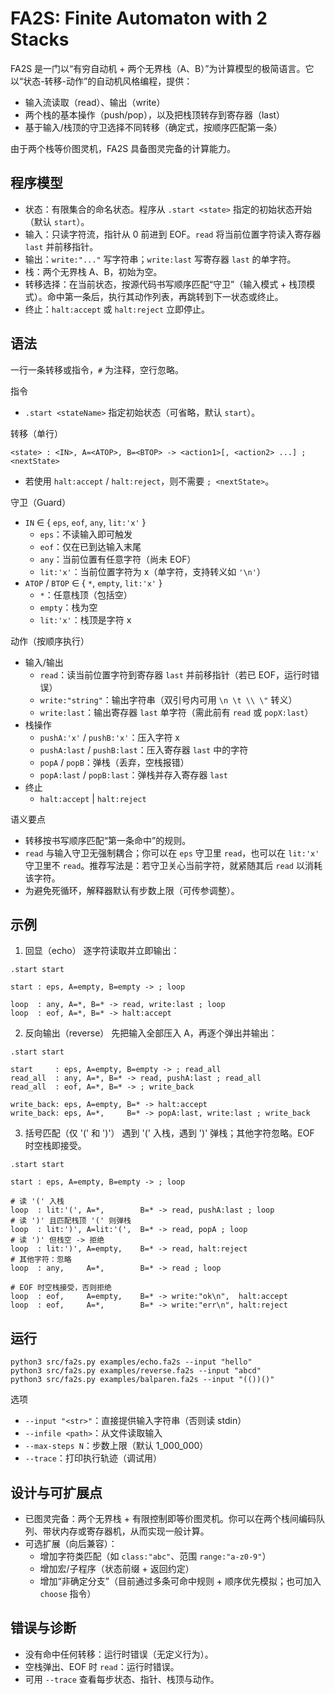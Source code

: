 # FA2S: Finite Automaton with 2 Stacks

FA2S 是一门以“有穷自动机 + 两个无界栈（A、B）”为计算模型的极简语言。它以“状态-转移-动作”的自动机风格编程，提供：
- 输入流读取（read）、输出（write）
- 两个栈的基本操作（push/pop），以及把栈顶转存到寄存器（last）
- 基于输入/栈顶的守卫选择不同转移（确定式，按顺序匹配第一条）

由于两个栈等价图灵机，FA2S 具备图灵完备的计算能力。

## 程序模型

- 状态：有限集合的命名状态。程序从 `.start <state>` 指定的初始状态开始（默认 `start`）。
- 输入：只读字符流，指针从 0 前进到 EOF。`read` 将当前位置字符读入寄存器 `last` 并前移指针。
- 输出：`write:"..."` 写字符串；`write:last` 写寄存器 `last` 的单字符。
- 栈：两个无界栈 A、B，初始为空。
- 转移选择：在当前状态，按源代码书写顺序匹配“守卫”（输入模式 + 栈顶模式）。命中第一条后，执行其动作列表，再跳转到下一状态或终止。
- 终止：`halt:accept` 或 `halt:reject` 立即停止。

## 语法

一行一条转移或指令，`#` 为注释，空行忽略。

指令
- `.start <stateName>` 指定初始状态（可省略，默认 `start`）。

转移（单行）
```
<state> : <IN>, A=<ATOP>, B=<BTOP> -> <action1>[, <action2> ...] ; <nextState>
```
- 若使用 `halt:accept` / `halt:reject`，则不需要 `; <nextState>`。

守卫（Guard）
- `IN` ∈ { `eps`, `eof`, `any`, `lit:'x'` }
  - `eps`：不读输入即可触发
  - `eof`：仅在已到达输入末尾
  - `any`：当前位置有任意字符（尚未 EOF）
  - `lit:'x'`：当前位置字符为 x（单字符，支持转义如 `'\n'`）
- `ATOP` / `BTOP` ∈ { `*`, `empty`, `lit:'x'` }
  - `*`：任意栈顶（包括空）
  - `empty`：栈为空
  - `lit:'x'`：栈顶是字符 x

动作（按顺序执行）
- 输入/输出
  - `read`：读当前位置字符到寄存器 `last` 并前移指针（若已 EOF，运行时错误）
  - `write:"string"`：输出字符串（双引号内可用 `\n \t \\ \"` 转义）
  - `write:last`：输出寄存器 `last` 单字符（需此前有 `read` 或 `popX:last`）
- 栈操作
  - `pushA:'x'` / `pushB:'x'`：压入字符 x
  - `pushA:last` / `pushB:last`：压入寄存器 `last` 中的字符
  - `popA` / `popB`：弹栈（丢弃，空栈报错）
  - `popA:last` / `popB:last`：弹栈并存入寄存器 `last`
- 终止
  - `halt:accept` | `halt:reject`

语义要点
- 转移按书写顺序匹配“第一条命中”的规则。
- `read` 与输入守卫无强制耦合；你可以在 `eps` 守卫里 `read`，也可以在 `lit:'x'` 守卫里不 `read`。推荐写法是：若守卫关心当前字符，就紧随其后 `read` 以消耗该字符。
- 为避免死循环，解释器默认有步数上限（可传参调整）。

## 示例

1) 回显（echo）
逐字符读取并立即输出：
```
.start start

start : eps, A=empty, B=empty -> ; loop

loop  : any, A=*, B=* -> read, write:last ; loop
loop  : eof, A=*, B=* -> halt:accept
```

2) 反向输出（reverse）
先把输入全部压入 A，再逐个弹出并输出：
```
.start start

start     : eps, A=empty, B=empty -> ; read_all
read_all  : any, A=*, B=* -> read, pushA:last ; read_all
read_all  : eof, A=*, B=* -> ; write_back

write_back: eps, A=empty, B=* -> halt:accept
write_back: eps, A=*,     B=* -> popA:last, write:last ; write_back
```

3) 括号匹配（仅 '(' 和 ')'）
遇到 '(' 入栈，遇到 ')' 弹栈；其他字符忽略。EOF 时空栈即接受。
```
.start start

start : eps, A=empty, B=empty -> ; loop

# 读 '(' 入栈
loop  : lit:'(', A=*,        B=* -> read, pushA:last ; loop
# 读 ')' 且匹配栈顶 '(' 则弹栈
loop  : lit:')', A=lit:'(',  B=* -> read, popA ; loop
# 读 ')' 但栈空 -> 拒绝
loop  : lit:')', A=empty,    B=* -> read, halt:reject
# 其他字符：忽略
loop  : any,     A=*,        B=* -> read ; loop

# EOF 时空栈接受，否则拒绝
loop  : eof,     A=empty,    B=* -> write:"ok\n",  halt:accept
loop  : eof,     A=*,        B=* -> write:"err\n", halt:reject
```

## 运行

```
python3 src/fa2s.py examples/echo.fa2s --input "hello"
python3 src/fa2s.py examples/reverse.fa2s --input "abcd"
python3 src/fa2s.py examples/balparen.fa2s --input "(())()"
```

选项
- `--input "<str>"`：直接提供输入字符串（否则读 stdin）
- `--infile <path>`：从文件读取输入
- `--max-steps N`：步数上限（默认 1_000_000）
- `--trace`：打印执行轨迹（调试用）

## 设计与可扩展点

- 已图灵完备：两个无界栈 + 有限控制即等价图灵机。你可以在两个栈间编码队列、带状内存或寄存器机，从而实现一般计算。
- 可选扩展（向后兼容）：
  - 增加字符类匹配（如 `class:"abc"`、范围 `range:"a-z0-9"`）
  - 增加宏/子程序（状态前缀 + 返回约定）
  - 增加“非确定分支”（目前通过多条可命中规则 + 顺序优先模拟；也可加入 `choose` 指令）

## 错误与诊断

- 没有命中任何转移：运行时错误（无定义行为）。
- 空栈弹出、EOF 时 `read`：运行时错误。
- 可用 `--trace` 查看每步状态、指针、栈顶与动作。